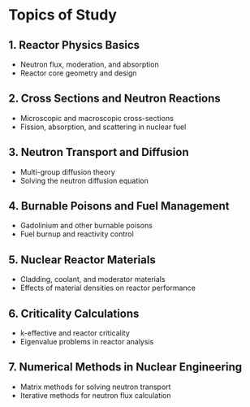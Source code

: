 # Topics of Study

## 1. Reactor Physics Basics
- Neutron flux, moderation, and absorption
- Reactor core geometry and design

## 2. Cross Sections and Neutron Reactions
- Microscopic and macroscopic cross-sections
- Fission, absorption, and scattering in nuclear fuel

## 3. Neutron Transport and Diffusion
- Multi-group diffusion theory
- Solving the neutron diffusion equation

## 4. Burnable Poisons and Fuel Management
- Gadolinium and other burnable poisons
- Fuel burnup and reactivity control

## 5. Nuclear Reactor Materials
- Cladding, coolant, and moderator materials
- Effects of material densities on reactor performance

## 6. Criticality Calculations
- k-effective and reactor criticality
- Eigenvalue problems in reactor analysis

## 7. Numerical Methods in Nuclear Engineering
- Matrix methods for solving neutron transport
- Iterative methods for neutron flux calculation
